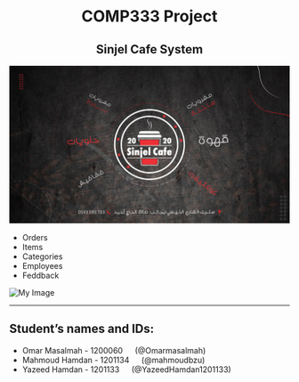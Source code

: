  <H1 align="center" > <strong> COMP333 Project </strong> </H1>

 <H2 align="center" > <strong>Sinjel Cafe System </strong> </H2>
 
 ![](https://github.com/Omarmasalmah/COMP333-Coffe-shop/blob/master/images/basic.jpg)
 
 *  Orders
 *  Items
 *  Categories
 *  Employees
 *  Feddback 
 
![My Image](C:\Users\coolnet\Desktop\Java\DataBaseProject\images\basic3.jpg) 
 

***


## Student’s names and IDs:

* Omar Masalmah   - 1200060  &emsp; (@Omarmasalmah) 
* Mahmoud Hamdan  - 1201134  &emsp; (@mahmoudbzu)
* Yazeed Hamdan    - 1201133  &emsp; (@YazeedHamdan1201133)
 


